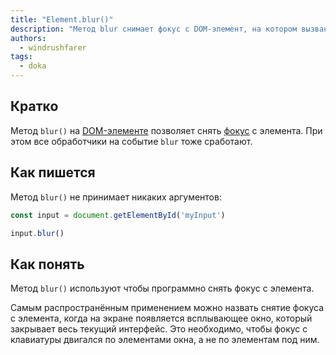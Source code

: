 ```yaml
---
title: "Element.blur()"
description: "Метод blur снимает фокус с DOM-элемент, на котором вызван."
authors:
  - windrushfarer
tags:
  - doka
---
```


## Кратко

Метод `blur()` на [DOM-элементе](/js/element) позволяет снять [фокус](/js/element-focus) с элемента. При этом все обработчики на событие `blur` тоже сработают.

## Как пишется

Метод `blur()` не принимает никаких аргументов:

```js
const input = document.getElementById('myInput')

input.blur()
```

## Как понять

Метод `blur()` используют чтобы программно снять фокус с элемента.

Самым распространённым применением можно назвать снятие фокуса с элемента, когда на экране появляется всплывающее окно, который закрывает весь текущий интерфейс. Это необходимо, чтобы фокус с клавиатуры двигался по элементами окна, а не по элементам под ним.
